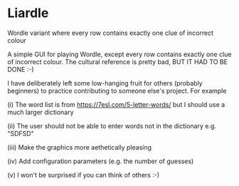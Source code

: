 # Liardle
Wordle variant where every row contains exactly one clue of incorrect colour

A simple GUI for playing Wordle, except every row contains exactly one clue of incorrect colour.
The cultural reference is pretty bad, BUT IT HAD TO BE DONE :-)

I have deliberately left some low-hanging fruit for others (probably beginners) to practice contributing to someone else's project. For example

(i) The word list is from https://7esl.com/5-letter-words/ but I should use a much larger dictionary

(ii) The user should not be able to enter words not in the dictionary e.g. "SDFSD"

(iii) Make the graphics more aethetically pleasing

(iv) Add configuration parameters (e.g. the number of guesses)

(v) I won't be surprised if you can think of others :-)
